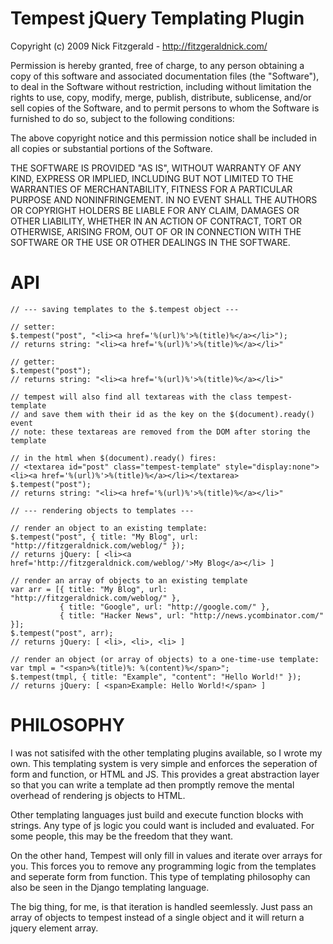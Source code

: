Tempest jQuery Templating Plugin
================================

Copyright (c) 2009 Nick Fitzgerald - http://fitzgeraldnick.com/

Permission is hereby granted, free of charge, to any person obtaining a copy
of this software and associated documentation files (the "Software"), to deal
in the Software without restriction, including without limitation the rights
to use, copy, modify, merge, publish, distribute, sublicense, and/or sell
copies of the Software, and to permit persons to whom the Software is
furnished to do so, subject to the following conditions:

The above copyright notice and this permission notice shall be included in
all copies or substantial portions of the Software.

THE SOFTWARE IS PROVIDED "AS IS", WITHOUT WARRANTY OF ANY KIND, EXPRESS OR
IMPLIED, INCLUDING BUT NOT LIMITED TO THE WARRANTIES OF MERCHANTABILITY,
FITNESS FOR A PARTICULAR PURPOSE AND NONINFRINGEMENT. IN NO EVENT SHALL THE
AUTHORS OR COPYRIGHT HOLDERS BE LIABLE FOR ANY CLAIM, DAMAGES OR OTHER
LIABILITY, WHETHER IN AN ACTION OF CONTRACT, TORT OR OTHERWISE, ARISING FROM,
OUT OF OR IN CONNECTION WITH THE SOFTWARE OR THE USE OR OTHER DEALINGS IN
THE SOFTWARE.


API
===

    // --- saving templates to the $.tempest object ---

    // setter:
    $.tempest("post", "<li><a href='%(url)%'>%(title)%</a></li>");
    // returns string: "<li><a href='%(url)%'>%(title)%</a></li>"

    // getter:
    $.tempest("post");
    // returns string: "<li><a href='%(url)%'>%(title)%</a></li>"

    // tempest will also find all textareas with the class tempest-template
    // and save them with their id as the key on the $(document).ready() event
    // note: these textareas are removed from the DOM after storing the template

    // in the html when $(document).ready() fires:
    // <textarea id="post" class="tempest-template" style="display:none"><li><a href='%(url)%'>%(title)%</a></li></textarea>
    $.tempest("post");
    // returns string: "<li><a href='%(url)%'>%(title)%</a></li>"

    // --- rendering objects to templates ---

    // render an object to an existing template:
    $.tempest("post", { title: "My Blog", url: "http://fitzgeraldnick.com/weblog/" });
    // returns jQuery: [ <li><a href='http://fitzgeraldnick.com/weblog/'>My Blog</a></li> ]

    // render an array of objects to an existing template
    var arr = [{ title: "My Blog", url: "http://fitzgeraldnick.com/weblog/" },
               { title: "Google", url: "http://google.com/" },
               { title: "Hacker News", url: "http://news.ycombinator.com/" }];
    $.tempest("post", arr);
    // returns jQuery: [ <li>, <li>, <li> ]

    // render an object (or array of objects) to a one-time-use template:
    var tmpl = "<span>%(title)%: %(content)%</span>";
    $.tempest(tmpl, { title: "Example", "content": "Hello World!" });
    // returns jQuery: [ <span>Example: Hello World!</span> ]

PHILOSOPHY
==========

I was not satisifed with the other templating plugins available, so I wrote my own. 
This templating system is very simple and enforces the seperation of form and 
function, or HTML and JS. This provides a great abstraction layer so that you can 
write a template ad then promptly remove the mental overhead of rendering js objects 
to HTML.

Other templating languages just build and execute function blocks with strings. Any 
type of js logic you could want is included and evaluated. For some people, this may 
be the freedom that they want.

On the other hand, Tempest will only fill in values and iterate over arrays for you. 
This forces you to remove any programming logic from the templates and seperate form 
from function. This type of templating philosophy can also be seen in the Django 
templating language.

The big thing, for me, is that iteration is handled seemlessly. Just pass an array 
of objects to tempest instead of a single object and it will return a jquery element 
array.
